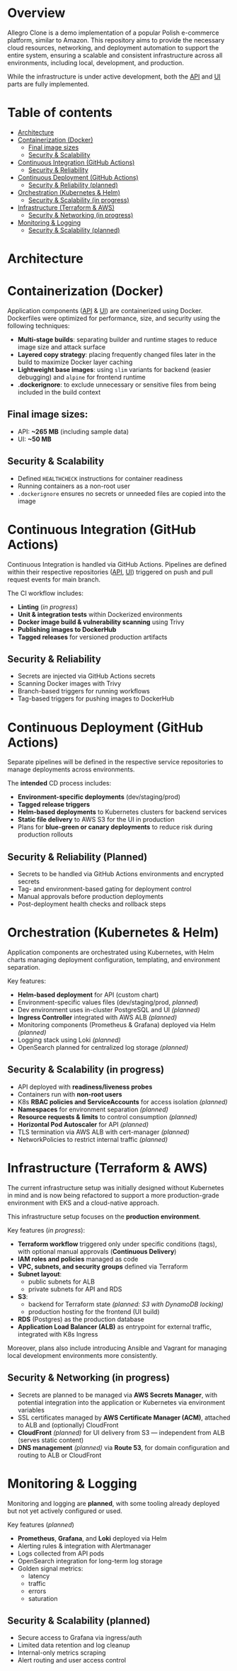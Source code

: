 # Overview

Allegro Clone is a demo implementation of a popular Polish e-commerce platform, similar to Amazon. This repository 
aims to provide the necessary cloud resources, networking, and deployment automation to support the entire system, 
ensuring a scalable and consistent infrastructure across all environments, including local, development, and production.

While the infrastructure is under active development, both the [API](https://github.com/emge1/allegro-clone-api)
 and [UI](https://github.com/emge1/allegro-clone-frontend) parts are fully implemented.

# Table of contents
* [Architecture](#architecture)
* [Containerization (Docker)](#containerization--docker-)
  * [Final image sizes](#final-image-sizes-)
  * [Security & Scalability](#security--scalability)
* [Continuous Integration (GitHub Actions)](#continuous-integration--github-actions-)
  * [Security & Reliability](#security--reliability)
* [Continuous Deployment  (GitHub Actions)](#continuous-deployment--github-actions-)
  * [Security & Reliability (planned)](#security--reliability--planned-)
* [Orchestration (Kubernetes & Helm)](#orchestration--kubernetes--helm-)
  * [Security & Scalability (in progress)](#security--scalability--in-progress-)
* [Infrastructure (Terraform & AWS)](#infrastructure--terraform--aws-)
  * [Security & Networking (in progress)](#security--networking--in-progress-)
* [Monitoring & Logging](#monitoring--logging)
  * [Security & Scalability (planned)](#security--scalability--planned-)


# Architecture



# Containerization (Docker)
Application components ([API](https://github.com/emge1/allegro-clone-api)
& [UI](https://github.com/emge1/allegro-clone-frontend)) are containerized using Docker. Dockerfiles were optimized for performance, size, and security using the following techniques:

- **Multi-stage builds**: separating builder and runtime stages to reduce image size and attack surface  
- **Layered copy strategy**: placing frequently changed files later in the build to maximize Docker layer caching  
- **Lightweight base images**: using `slim` variants for backend (easier debugging) and `alpine` for frontend runtime  
- **.dockerignore**: to exclude unnecessary or sensitive files from being included in the build context

## Final image sizes:
- API: **~265 MB** (including sample data)
- UI: **~50 MB**

## Security & Scalability

- Defined `HEALTHCHECK` instructions for container readiness
- Running containers as a non-root user
- `.dockerignore` ensures no secrets or unneeded files are copied into the image

# Continuous Integration (GitHub Actions)
Continuous Integration is handled via GitHub Actions. Pipelines are defined within their respective repositories
([API](https://github.com/emge1/allegro-clone-api), [UI](https://github.com/emge1/allegro-clone-frontend))
triggered on push and pull request events for main branch.

The CI workflow includes:

- **Linting** (*in progress*)  
- **Unit & integration tests** within Dockerized environments  
- **Docker image build & vulnerability scanning** using Trivy
- **Publishing images to DockerHub**
- **Tagged releases** for versioned production artifacts

## Security & Reliability

- Secrets are injected via GitHub Actions secrets
- Scanning Docker images with Trivy
- Branch-based triggers for running workflows
- Tag-based triggers for pushing images to DockerHub

# Continuous Deployment (GitHub Actions)
Separate pipelines will be defined in the respective service repositories to manage deployments across environments.

The **intended** CD process includes:
- **Environment-specific deployments** (dev/staging/prod)  
- **Tagged release triggers**  
- **Helm-based deployments** to Kubernetes clusters for backend services  
- **Static file delivery** to AWS S3 for the UI in production
- Plans for **blue-green or canary deployments** to reduce risk during production rollouts

## Security & Reliability (Planned)

- Secrets to be handled via GitHub Actions environments and encrypted secrets  
- Tag- and environment-based gating for deployment control  
- Manual approvals before production deployments  
- Post-deployment health checks and rollback steps

# Orchestration (Kubernetes & Helm)
Application components are orchestrated using Kubernetes, with Helm charts managing deployment configuration, templating, and environment separation.

Key features:
- **Helm-based deployment** for API (custom chart)  
- Environment-specific values files (dev/staging/prod, *planned*)
- Dev environment uses in-cluster PostgreSQL and UI *(planned)*  
- **Ingress Controller** integrated with AWS ALB *(planned)*
- Monitoring components (Prometheus & Grafana) deployed via Helm *(planned)*  
- Logging stack using Loki *(planned)* 
- OpenSearch planned for centralized log storage *(planned)*

## Security & Scalability (in progress)

- API deployed with **readiness/liveness probes**  
- Containers run with **non-root users**  
- K8s **RBAC policies and ServiceAccounts** for access isolation *(planned)*  
- **Namespaces** for environment separation *(planned)*  
- **Resource requests & limits** to control consumption *(planned)*  
- **Horizontal Pod Autoscaler** for API *(planned)*  
- TLS termination via AWS ALB with cert-manager *(planned)*  
- NetworkPolicies to restrict internal traffic *(planned)*

# Infrastructure (Terraform & AWS)
The current infrastructure setup was initially designed without Kubernetes in mind and is now being refactored to support a more production-grade environment with EKS and a cloud-native approach.

This infrastructure setup focuses on the **production environment**.

Key features (*in progress*):

- **Terraform workflow** triggered only under specific conditions (tags), with optional manual approvals (**Continuous Delivery**)
- **IAM roles and policies** managed as code  
- **VPC, subnets, and security groups** defined via Terraform 
- **Subnet layout**:
  - public subnets for ALB  
  - private subnets for API and RDS
- **S3**:
  - backend for Terraform state *(planned: S3 with DynamoDB locking)*  
  - production hosting for the frontend (UI build)  
- **RDS** (Postgres) as the production database  
- **Application Load Balancer (ALB)** as entrypoint for external traffic, integrated with K8s Ingress   

Moreover, plans also include introducing Ansible and Vagrant for managing local development environments more consistently.

## Security & Networking (in progress)
- Secrets are planned to be managed via **AWS Secrets Manager**, with potential integration into the application or Kubernetes via environment variables  
- SSL certificates managed by **AWS Certificate Manager (ACM)**, attached to ALB and (optionally) CloudFront  
- **CloudFront** *(planned)* for UI delivery from S3 — independent from ALB (serves static content)  
- **DNS management** *(planned)* via **Route 53**, for domain configuration and routing to ALB or CloudFront

# Monitoring & Logging
Monitoring and logging are **planned**, with some tooling already deployed but not yet actively configured or used.

Key features (*planned*)
- **Prometheus**, **Grafana**, and **Loki** deployed via Helm  
- Alerting rules & integration with Alertmanager
- Logs collected from API pods  
- OpenSearch integration for long-term log storage  
- Golden signal metrics:
  - latency
  - traffic
  - errors
  - saturation

## Security & Scalability (planned)

- Secure access to Grafana via ingress/auth  
- Limited data retention and log cleanup  
- Internal-only metrics scraping  
- Alert routing and user access control